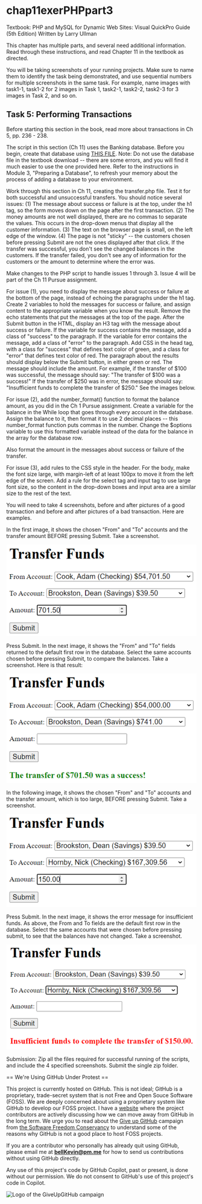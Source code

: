 # chap11exerPHPpart3

Textbook: PHP and MySQL for Dynamic Web Sites: Visual QuickPro Guide (5th Edition) Written by Larry Ullman

This chapter has multiple parts, and several need additional information. Read through these instructions, and read Chapter 11 in the textbook as directed.

You will be taking screenshots of your running projects. Make sure to name them to identify the task being demonstrated, and use sequential numbers for multiple screenshots in the same task. For example, name images with task1-1, task1-2 for 2 images in Task 1, task2-1, task2-2, task2-3 for 3 images in Task 2, and so on.

 

## Task 5: Performing Transactions

Before starting this section in the book, read more about transactions in Ch 5, pp. 236 - 238. 

The script in this section (Ch 11) uses the Banking database. Before you begin, create that database using [THIS FILE](https://github.com/bell-kevin/chap11exerPHPpart3/blob/main/SQL/banking.sql). Note: Do not use the database file in the textbook download -- there are some errors, and you will find it much easier to use the one provided here. Refer to the instructions in Module 3, "Preparing a Database", to refresh your memory about the process of adding a database to your environment.

Work through this section in Ch 11, creating the transfer.php file. Test it for both successful and unsuccessful transfers. You should notice several issues: (1) The message about success or failure is at the top, under the h1 tag, so the form moves down on the page after the first transaction. (2) The money amounts are not well displayed, there are no commas to separate the values. This occurs in the drop-down menus that display all the customer information. (3) The text on the browser page is small, on the left edge of the window. (4) The page is not "sticky" -- the customers chosen before pressing Submit are not the ones displayed after that click. If the transfer was successful, you don't see the changed balances in the customers. If the transfer failed, you don't see any of information for the customers or the amount to determine where the error was.

Make changes to the PHP script to handle issues 1 through 3. Issue 4 will be part of the Ch 11 Pursue assignment.

For issue (1), you need to display the message about success or failure at the bottom of the page, instead of echoing the paragraphs under the h1 tag. Create 2 variables to hold the messages for success or failure, and assign content to the appropriate variable when you know the result. Remove the echo statements that put the messages at the top of the page. After the Submit button in the HTML, display an H3 tag with the message about success or failure. If the variable for success contains the message, add a class of "success" to the paragraph. If the variable for error contains the message, add a class of "error" to the paragraph. Add CSS in the head tag, with a class for "success" that defines text color of green, and a class for "error" that defines text color of red. The paragraph about the results should display below the Submit button, in either green or red. The message should include the amount. For example, if the transfer of $100 was successful, the message should say: "The transfer of $100 was a success!" If the transfer of $250 was in error, the message should say: "Insufficient funds to complete the transfer of $250." See the images below.

For issue (2), add the number_format() function to format the balance amount, as you did in the Ch 1 Pursue assignment. Create a variable for the balance in the While loop that goes through every account in the database. Assign the balance to it, then format it to use 2 decimal places -- this number_format function puts commas in the number. Change the $options variable to use this formatted variable instead of the data for the balance in the array for the database row.

Also format the amount in the messages about success or failure of the transfer.

For issue (3), add rules to the CSS style in the header. For the body, make the font size large, with margin-left of at least 100px to move it from the left edge of the screen. Add a rule for the select tag and input tag to use large font size, so the content in the drop-down boxes and input area are a similar size to the rest of the text.

 

You will need to take 4 screenshots, before and after pictures of a good transaction and before and after pictures of a bad transaction. Here are examples.

In the first image, it shows the chosen "From" and "To" accounts and the transfer amount BEFORE pressing Submit. Take a screenshot.

![ch11-transfer-1.PNG](https://github.com/bell-kevin/chap11exerPHPpart3/blob/main/readMePictures/ch11-transfer-1.PNG)


Press Submit. In the next image, it shows the "From" and "To" fields returned to the default first row in the database. Select the same accounts chosen before pressing Submit, to compare the balances. Take a screenshot. Here is that result:

![ch11-transfer-2.PNG](https://github.com/bell-kevin/chap11exerPHPpart3/blob/main/readMePictures/ch11-transfer-2.PNG)


In the following image, it shows the chosen "From" and "To" accounts and the transfer amount, which is too large, BEFORE pressing Submit. Take a screenshot.

![ch11-transfer-3.PNG](https://github.com/bell-kevin/chap11exerPHPpart3/blob/main/readMePictures/ch11-transfer-3.PNG)


Press Submit. In the next image, it shows the error message for insufficient funds. As above, the From and To fields are the default first row in the database. Select the same accounts that were chosen before pressing submit, to see that the balances have not changed. Take a screenshot.

![ch11-transfer-4.PNG](https://github.com/bell-kevin/chap11exerPHPpart3/blob/main/readMePictures/ch11-transfer-4.PNG)  

 

Submission: Zip all the files required for successful running of the scripts, and include the 4 specified screenshots. Submit the single zip folder.

== We're Using GitHub Under Protest ==

This project is currently hosted on GitHub.  This is not ideal; GitHub is a
proprietary, trade-secret system that is not Free and Open Souce Software
(FOSS).  We are deeply concerned about using a proprietary system like GitHub
to develop our FOSS project. I have a [website](https://codeberg.org/kevinbell) where the
project contributors are actively discussing how we can move away from GitHub
in the long term.  We urge you to read about the [Give up GitHub](https://GiveUpGitHub.org) campaign 
from [the Software Freedom Conservancy](https://sfconservancy.org) to understand some of the reasons why GitHub is not 
a good place to host FOSS projects.

If you are a contributor who personally has already quit using GitHub, please
email me at **bellKevin@pm.me** for how to send us contributions without
using GitHub directly.

Any use of this project's code by GitHub Copilot, past or present, is done
without our permission.  We do not consent to GitHub's use of this project's
code in Copilot.

![Logo of the GiveUpGitHub campaign](https://sfconservancy.org/img/GiveUpGitHub.png)
